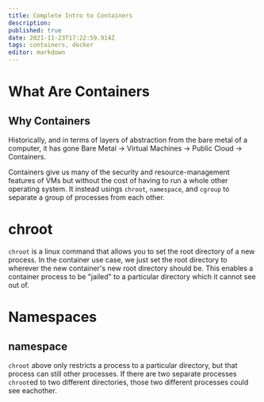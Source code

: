 ```yaml
---
title: Complete Intro to Containers
description: 
published: true
date: 2021-11-23T17:22:59.914Z
tags: containers, docker
editor: markdown
---
```


# What Are Containers
## Why Containers
Historically, and in terms of layers of abstraction from the bare metal of a computer, it has gone
Bare Metal -> Virtual Machines -> Public Cloud -> Containers. 

Containers give us many of the security and resource-management features of VMs but without the cost of having to run a whole other operating system. It instead usings `chroot`, `namespace`, and `cgroup` to separate a group of processes from each other.

# chroot
`chroot` is a linux command that allows you to set the root directory of a new process. In the container use case, we just set the root directory to wherever the new container's new root directory should be. This enables a container process to be "jailed" to a particular directory which it cannot see out of. 

# Namespaces
## namespace
`chroot` above only restricts a process to a particular directory, but that process can still other processes. If there are two separate processes `chroot`ed to two different directories, those two different processes could see eachother. 